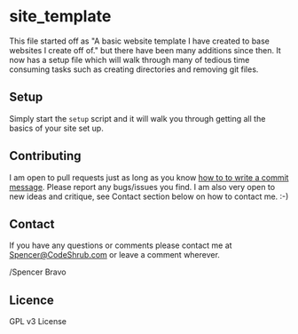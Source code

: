site_template
=============

This file started off as "A basic website template I have created to base websites I create off of." but there have been many additions since then. It now has a setup file which will walk through many of tedious time consuming tasks such as creating directories and removing git files.

## Setup

Simply start the `setup` script and it will walk you through getting all the basics of your site set up.

## Contributing

I am open to pull requests just as long as you know <a href="http://tbaggery.com/2008/04/19/a-note-about-git-commit-messages.html" target= "_blank">how to to write a commit message</a>.
Please report any bugs/issues you find. I am also very open to new ideas and
critique, see Contact section below on how to contact me. :-)

## Contact

If you have any questions or comments please contact me at <a title="Spencer@codeshrub.com" href="mailto:Spencer@codeshrub.com">Spencer@CodeShrub.com</a> or leave a comment wherever.

/Spencer Bravo

## Licence

GPL v3 License
